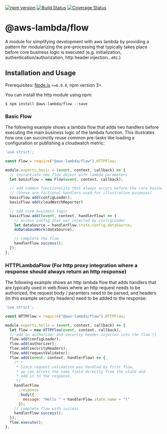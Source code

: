 [![npm version](https://badge.fury.io/js/%40aws-lambda%2Fflow.svg)](https://badge.fury.io/js/%40aws-lambda%2Fflow)
[![Build Status](https://travis-ci.org/bravecloud/aws-lambda-flow.svg?branch=master)](https://travis-ci.org/bravecloud/aws-lambda-flow)
[![Coverage Status](https://coveralls.io/repos/github/bravecloud/aws-lambda-flow/badge.svg?branch=master)](https://coveralls.io/github/bravecloud/aws-lambda-flow?branch=master)


# @aws-lambda/flow

A module for simplifying development with aws lambda by providing a pattern for modularizing the pre-processing that typically takes place before core business logic is executed (e.g. initialization, authentication/authorization, http header injection...etc.)

## Installation and Usage

Prerequisites: [Node.js](https://nodejs.org/) `>=6.0.0`, npm version 3+.

You can install the http module using npm:

```
$ npm install @aws-lambda/flow --save
```

### Basic Flow

The following example shows a lambda flow that adds two handlers before executing the main business logic of the lambda function.  This illustrates how one can succinctly reuse common pre-tasks like loading a configuration or publishing a cloudwatch metric:
```javascript
'use strict';

const Flow = require("@aws-lambda/flow").HTTPFlow;

module.exports.basic = (event, context, callback) => {
  // instantiate new flow object with lambda parameters
  let basicFlow = new Flow(event, context, callback);

  // add common functionality that always occurs before the core business logic
  // (these are fictional handlers used for illustrative purposes)
  basicFlow.add(configLoader);
  basicFlow.add(cloudWatchReporter)

  // add core business logic
  basicFlow.add((event, context, handlerFlow) => {
    // access config that was injected by configLoader
    let dataSource = handlerFlow.state.config.dataSource;
    doDatabaseWork(dataSource);

    // complete the flow
    handlerFlow.success();
  });
};

```

### HTTPLambdaFlow (For http proxy integration where a response should always return an http response)

The following example shows an http lambda flow that adds handlers that are typically used in web flows where
an http request needs to be authorized, the request body / paramters need to be parsed, and headers (in this example security headers) need to be added to the response:
```javascript
'use strict';

const HTTPFlow = require("@aws-lambda/flow").HTTPFlow;

module.exports.hello = (event, context, callback) => {
  let flow = new HTTPFlow(event, context, callback);
  // add an authorizer and security header injector into the flow ()
  flow.add(configLoader);
  flow.add(authorizer);
  flow.add(securityHeaders);
  flow.add(requestValidator);
  flow.add((event, context, handlerFlow) => {
    /* *
     * Since request validation was handled by first flow,
     * we can access the name field directly from the state and
     * add it to the response.
     */
    handlerFlow
      .response
      .body({
        message: "Hello " + handlerFlow.state.name + "!"
      });
    // complete flow with success
    handlerFlow.success();
  });
  flow.execute();
};
```
